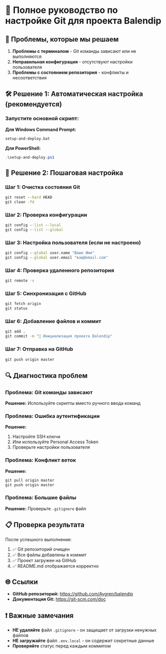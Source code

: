 # 🔧 Полное руководство по настройке Git для проекта Balendip

## 🚨 Проблемы, которые мы решаем

1. **Проблемы с терминалом** - Git команды зависают или не выполняются
2. **Неправильная конфигурация** - отсутствуют настройки пользователя
3. **Проблемы с состоянием репозитория** - конфликты и несоответствия

## 🛠️ Решение 1: Автоматическая настройка (рекомендуется)

### Запустите основной скрипт:

**Для Windows Command Prompt:**

```cmd
setup-and-deploy.bat
```

**Для PowerShell:**

```powershell
.\setup-and-deploy.ps1
```

## 🔧 Решение 2: Пошаговая настройка

### Шаг 1: Очистка состояния Git

```cmd
git reset --hard HEAD
git clean -fd
```

### Шаг 2: Проверка конфигурации

```cmd
git config --list --local
git config --list --global
```

### Шаг 3: Настройка пользователя (если не настроено)

```cmd
git config --global user.name "Ваше Имя"
git config --global user.email "ваш@email.com"
```

### Шаг 4: Проверка удаленного репозитория

```cmd
git remote -v
```

### Шаг 5: Синхронизация с GitHub

```cmd
git fetch origin
git status
```

### Шаг 6: Добавление файлов и коммит

```cmd
git add .
git commit -m "🚀 Инициализация проекта Balendip"
```

### Шаг 7: Отправка на GitHub

```cmd
git push origin master
```

## 🔍 Диагностика проблем

### Проблема: Git команды зависают

**Решение:** Используйте скрипты вместо ручного ввода команд

### Проблема: Ошибка аутентификации

**Решение:**

1. Настройте SSH ключи
2. Или используйте Personal Access Token
3. Проверьте настройки пользователя

### Проблема: Конфликт веток

**Решение:**

```cmd
git pull origin master
git push origin master
```

### Проблема: Большие файлы

**Решение:** Проверьте `.gitignore` файл

## 📋 Проверка результата

После успешного выполнения:

1. ✅ Git репозиторий очищен
2. ✅ Все файлы добавлены в коммит
3. ✅ Проект загружен на GitHub
4. ✅ README.md отображается корректно

## 🌐 Ссылки

- **GitHub репозиторий:** https://github.com/Aygren/balendip
- **Документация Git:** https://git-scm.com/doc

## ❗ Важные замечания

- **НЕ удаляйте** файл `.gitignore` - он защищает от загрузки ненужных файлов
- **НЕ загружайте** файл `.env.local` - он содержит секретные данные
- **Проверяйте** статус перед каждым коммитом
